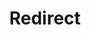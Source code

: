 ﻿---
layout: src/layouts/Redirect.astro
title: Redirect
redirect: https://octopus.com/docs/administration/managing-infrastructure/server-configuration
pubDate:  2023-01-01
navSearch: false
navSitemap: false
navMenu: false
---
